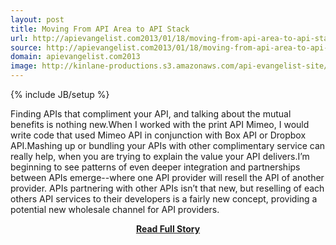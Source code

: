 ```yaml
---
layout: post
title: Moving From API Area to API Stack
url: http://apievangelist.com2013/01/18/moving-from-api-area-to-api-stack/
source: http://apievangelist.com2013/01/18/moving-from-api-area-to-api-stack/
domain: apievangelist.com2013
image: http://kinlane-productions.s3.amazonaws.com/api-evangelist-site/blog/API-Stack-Colored.png
---
```

{% include JB/setup %}<p>Finding APIs that compliment your API, and talking about the mutual benefits is nothing new.When I worked with the print API Mimeo, I would write code that used Mimeo API in conjunction with Box API or Dropbox API.Mashing up or bundling your APIs with other complimentary service can really help, when you are trying to explain the value your API delivers.I’m beginning to see patterns of even deeper integration and partnerships between APIs emerge--where one API provider will resell the API of another provider. APIs partnering with other APIs isn’t that new, but reselling of each others API services to their developers is a fairly new concept, providing a potential new wholesale channel for API providers.</p>
<center><p><a href="http://apievangelist.com2013/01/18/moving-from-api-area-to-api-stack/" style='padding:25px; font-sze:18px; font-weight: bold;'>Read Full Story</a></p></center>
